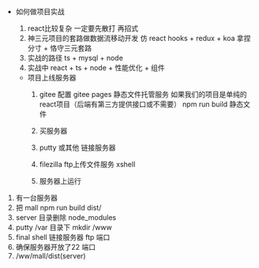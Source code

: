 - 如何做项目实战
  1. react比较复杂 一定要先散打 再招式
  2. 神三元项目的套路做数据流移动开发  仿
    react hooks + redux + koa 
    拿捏分寸 + 恪守三元套路
  3. 实战的路径
    ts + mysql + node 
  4. 实战中
    react + ts + node + 性能优化 + 组件

  - 项目上线服务器
    1. gitee 配置 gitee pages 静态文件托管服务
    如果我们的项目是单纯的react项目（后端有第三方提供接口或不需要）
    npm run build 静态文件 

    2. 买服务器
      1. putty 或其他 链接服务器
      2. filezilla ftp上传文件服务 xshell
      3. 服务器上运行

1. 有一台服务器
2. 把 mall npm run build dist/
3. server 目录删除 node_modules
4. putty  /var 目录下 mkdir /www
5. final shell 链接服务器 ftp 端口
6. 确保服务器开放了22 端口
7. /ww/mall/dist(server)

